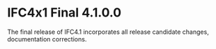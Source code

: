 IFC4x1 Final 4.1.0.0
====================

The final release of IFC4.1 incorporates all release candidate changes, documentation corrections.
